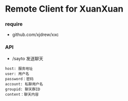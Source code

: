 # Remote Client for XuanXuan

### require
- github.com/xjdrew/xxc

### API
- /sayto 发送聊天
```
host: 服务地址
user: 用户名
password：密码
account: 私聊用户名
groupid: 聊天群ID
content：聊天内容
 ```